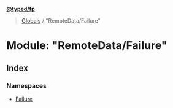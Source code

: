 **[@typed/fp](../README.md)**

> [Globals](../globals.md) / "RemoteData/Failure"

# Module: "RemoteData/Failure"

## Index

### Namespaces

* [Failure](_remotedata_failure_.failure.md)
